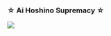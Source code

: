 ### ☆ Ai Hoshino Supremacy ☆
![](https://media.tenor.com/Qixy6rxsxxUAAAAC/hoshino-ai-oshi-no-ko.gif)
